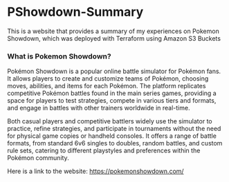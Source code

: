 # PShowdown-Summary
This is a website that provides a summary of my experiences on Pokemon Showdown, which was deployed with Terraform using Amazon S3 Buckets

### What is Pokemon Showdown?
Pokémon Showdown is a popular online battle simulator for Pokémon fans. It allows players to create and customize teams of Pokémon, choosing moves, abilities, and items for each Pokémon. The platform replicates competitive Pokémon battles found in the main series games, providing a space for players to test strategies, compete in various tiers and formats, and engage in battles with other trainers worldwide in real-time.

Both casual players and competitive battlers widely use the simulator to practice, refine strategies, and participate in tournaments without the need for physical game copies or handheld consoles. It offers a range of battle formats, from standard 6v6 singles to doubles, random battles, and custom rule sets, catering to different playstyles and preferences within the Pokémon community.

Here is a link to the website: https://pokemonshowdown.com/
